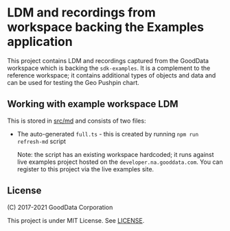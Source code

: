 # LDM and recordings from workspace backing the Examples application

This project contains LDM and recordings captured from the GoodData workspace which is backing the `sdk-examples`. It
is a complement to the reference workspace; it contains additional types of objects and data and can be used for
testing the Geo Pushpin chart.

## Working with example workspace LDM

This is stored in [src/md](src/md) and consists of two files:

-   The auto-generated `full.ts` - this is created by running `npm run refresh-md` script

    Note: the script has an existing workspace hardcoded; it runs against live examples project hosted on the
    `developer.na.gooddata.com`. You can register to this project via the live examples site.

## License

(C) 2017-2021 GoodData Corporation

This project is under MIT License. See [LICENSE](https://github.com/gooddata/gooddata-ui-sdk/blob/master/tools/live-examples-workspace/LICENSE).
